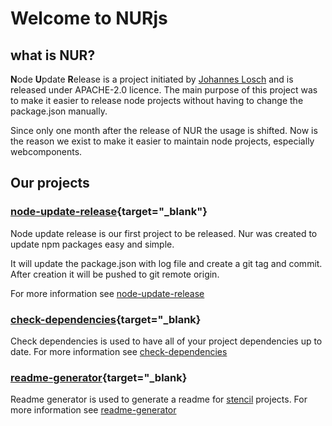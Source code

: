 # Welcome to NURjs

## what is NUR?

**N**ode **U**pdate **R**elease is a project initiated by [Johannes Losch](https://github.com/johanneslosch) and is released under APACHE-2.0 licence.
The main purpose of this project was to make it easier to release node projects without having to change the package.json manually.

Since only one month after the release of NUR the usage is shifted.
Now is the reason we exist to make it easier to maintain node projects, especially webcomponents.

## Our projects

### [node-update-release](https://github.com/nurjs/node-update-release){target="\_blank"}

Node update release is our first project to be released. Nur was created to update npm packages easy and simple.

It will update the package.json with log file and create a git tag and commit. After creation it will be pushed to git remote origin.

For more information see [node-update-release](./projects/node-update-release.md)

### [check-dependencies](https://github.com/nurjs/check-depencies){target="\_blank}

Check dependencies is used to have all of your project dependencies up to date.
For more information see [check-dependencies](./projects/check-dependencies.md)

### [readme-generator](https://github.com/nurjs/readme-generator){target="\_blank}

Readme generator is used to generate a readme for [stencil](https://stenciljs.com) projects.
For more information see [readme-generator](./projects/readme-generator.md)
